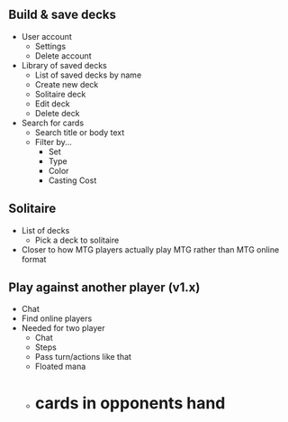 ## Build & save decks
* User account
  * Settings
  * Delete account
* Library of saved decks
  * List of saved decks by name
  * Create new deck
  * Solitaire deck
  * Edit deck
  * Delete deck
* Search for cards
  * Search title or body text
  * Filter by...
    * Set
    * Type
    * Color
    * Casting Cost 

## Solitaire
* List of decks
  * Pick a deck to solitaire
* Closer to how MTG players actually play MTG rather than MTG online format

## Play against another player (v1.x)
* Chat
* Find online players
* Needed for two player
  * Chat
  * Steps
  * Pass turn/actions like that
  * Floated mana
  * # cards in opponents hand